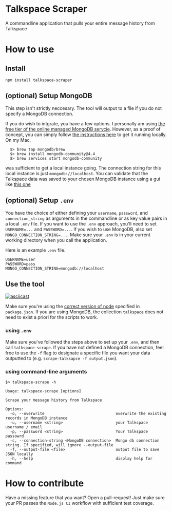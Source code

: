 # Talkspace Scraper
A commandline application that pulls your entire message history from Talkspace

# How to use

## Install

```{bash}
npm install talkspace-scraper
```

## (optional) Setup MongoDB
This step isn't strictly neccesary. The tool will output to a file if you do not specify a MongoDB connection.

If you do wish to intgrate, you have a few options. I personally am using [the free tier of the online managed MongoDB servcie](https://www.mongodb.com/pricing_).
However, as a proof of concept, you can simply follow [the instructions here](https://docs.mongodb.com/manual/administration/install-community/) to get it running locally. On my Mac, 

```{bash}
  $> brew tap mongodb/brew
  $> brew install mongodb-community@4.4
  $> brew services start mongodb-community
```
was sufficient to get a local instance going. The connection string for this local instance is just `mongodb://localhost`. You can validate that the Talkspace data was saved to your chosen MongoDB instance using a gui like [this one](https://www.mongodb.com/try/download/compass)


## (optional) Setup `.env`
You have the choice of either defining your `username`, `password`, and `connection_string` as arguments in the commandline or as key value pairs in a local `.env` file. If you want to use the `.env` approach, you'll need to set `USERNAME=...` and `PASSWORD=...`. If you wish to use MongoDB, also set `MONGO_CONNECTION_STRING=...`. Make sure your `.env` is in your current working directory when you call the application.

Here is an example `.env` file.
```
USERNAME=user
PASSWORD=pass
MONGO_CONNECTION_STRING=mongodb://localhost
```

## Use the tool 

[![asciicast](https://asciinema.org/a/tHkgoqDqAiMp5ScGdYR2OASHF.svg)](https://asciinema.org/a/tHkgoqDqAiMp5ScGdYR2OASHF)

Make sure you're using the [correct version of node](https://github.com/nvm-sh/nvm) specified in `package.json`. If you are using MongoDB, the collection `talkspace` does not need to exist a priori for the scripts to work.

### using `.env`
Make sure you've followed the steps above to set up your `.env`, and then call `talkspace-scrape`. If you have not defined a MongoDB connection, feel free to use the `-f` flag to designate a specific file you want your data outputted to (e.g. `scrape-talksapce -f output.json`).

### using command-line arguments
```
$> talkspace-scrape -h

Usage: talkspace-scrape [options]

Scrape your message history from Talkspace

Options:
  -o, --overwrite                               overwrite the existing records in MongoDB instance
  -u, --username <string>                       your Talkspace username / email
  -p, --password <string>                       Your Talkspace passowrd
  -c, --connection-string <MongoDB connection>  Mongo db connection string. If specified, will ignore --output-file
  -f, --output-file <file>                      output file to save JSON locally
  -h, --help                                    display help for command
```


# How to contribute

Have a missing feature that you want? Open a pull-request! Just make sure your PR passes the `Node.js CI` workflow with sufficient test coverage.

